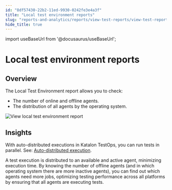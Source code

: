 ```yaml
---
id: "8df57430-22b2-11ed-9930-0242fe3e4a3f"
title: "Local test environment reports"
slug: "reports-and-analytics/reports/view-test-reports/view-test-reports-in-katalon-testops/view-testops-dashboard/local-test-environment-reports"
hide_title: true
---
```

import useBaseUrl from '@docusaurus/useBaseUrl';


# <a id="id_dashboard-local-test-environment" class="anchor_top_offset"/><a id="ariaid-title1" class="anchor_top_offset"/>Local test environment reports


## Overview

<p xmlns="http://www.w3.org/1999/xhtml" className="p">The <span className="ph uicontrol">Local Test Environment</span> report allows you to check:</p> 
<ul xmlns="http://www.w3.org/1999/xhtml" className="ul"><li className="li">The number of online and offline agents.</li><li className="li">The distribution of all agents by the operating system.</li></ul> 
<p xmlns="http://www.w3.org/1999/xhtml" className="p"><img className="image" src={useBaseUrl("/8df79710-22b2-11ed-9930-0242fe3e4a3f.png")} alt="View local test environment report" /></p> 

## Insights

<p xmlns="http://www.w3.org/1999/xhtml" className="p">With auto-distributed executions in <span className="ph">Katalon TestOps</span>, you can run   tests in parallel. See: <a className="xref" href="/test-execution/cloud-based-test-execution/test-execution-with-testops/local-test-environments/auto-distributed-executions">Auto-distributed     execution</a>.</p> 
<p xmlns="http://www.w3.org/1999/xhtml" className="p">A test execution is distributed to an available and active   agent, minimizing execution time. By knowing the number of offline   agents (and in which operating system there are more inactive   agents), you can find out which agents need more jobs, optimizing   testing performance across all platforms by ensuring that all   agents are executing tests.</p> 
    

